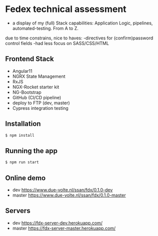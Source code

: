 # Fedex technical assessment
- a display of my (full) Stack capabilities: Application Logic, pipelines, automated-testing. From A to Z. 

due to time constrains, nice to haves:
-directives for (confirm)password control fields
-had less focus on SASS/CSS/HTML

## Frontend Stack

- Angular11
- NGRX State Management
- RxJS
- NGX-Rocket starter kit
- NG-Bootstrap
- GitHub (CI/CD pipeline)
- deploy to FTP (dev, master)
- Cypress integration testing

## Installation

```bash
$ npm install
```

## Running the app

```bash
$ npm run start
```

## Online demo

- dev https://www.due-volte.nl/ssan/fdx/0.1.0-dev
- master https://www.due-volte.nl/ssan/fdx/0.1.0-master

## Servers

- dev https://fdx-server-dev.herokuapp.com/
- master https://fdx-server-master.herokuapp.com/
